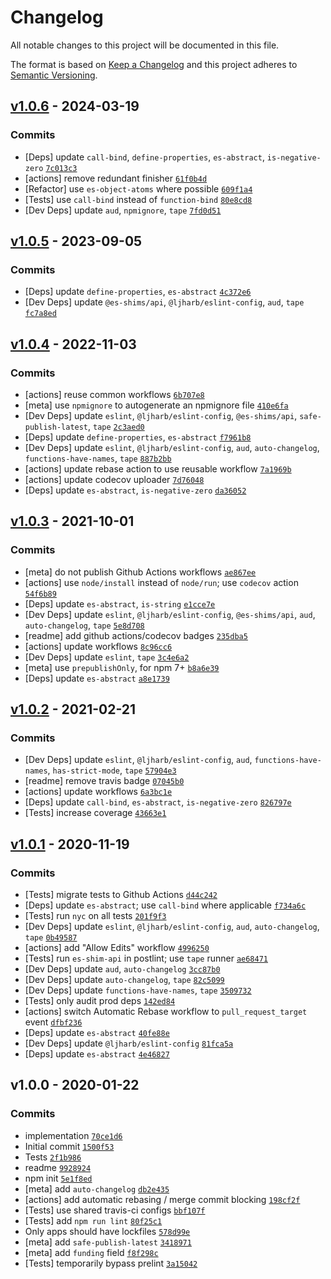 # Changelog

All notable changes to this project will be documented in this file.

The format is based on [Keep a Changelog](https://keepachangelog.com/en/1.0.0/)
and this project adheres to [Semantic Versioning](https://semver.org/spec/v2.0.0.html).

## [v1.0.6](https://github.com/es-shims/Array.prototype.lastIndexOf/compare/v1.0.5...v1.0.6) - 2024-03-19

### Commits

- [Deps] update `call-bind`, `define-properties`, `es-abstract`, `is-negative-zero` [`7c013c3`](https://github.com/es-shims/Array.prototype.lastIndexOf/commit/7c013c3cd598deae3815fdb6f21076073c728337)
- [actions] remove redundant finisher [`61f0b4d`](https://github.com/es-shims/Array.prototype.lastIndexOf/commit/61f0b4db4fe9d1162a3ea36bb382b3fab7395d68)
- [Refactor] use `es-object-atoms` where possible [`609f1a4`](https://github.com/es-shims/Array.prototype.lastIndexOf/commit/609f1a413087ee7243851025596e05b90d9de613)
- [Tests] use `call-bind` instead of `function-bind` [`80e8cd8`](https://github.com/es-shims/Array.prototype.lastIndexOf/commit/80e8cd82f7c9fc28fb92ee91bea552d571d690ac)
- [Dev Deps] update `aud`, `npmignore`, `tape` [`7fd0d51`](https://github.com/es-shims/Array.prototype.lastIndexOf/commit/7fd0d51114ace1f25c8774a762f20ddec0247325)

## [v1.0.5](https://github.com/es-shims/Array.prototype.lastIndexOf/compare/v1.0.4...v1.0.5) - 2023-09-05

### Commits

- [Deps] update `define-properties`, `es-abstract` [`4c372e6`](https://github.com/es-shims/Array.prototype.lastIndexOf/commit/4c372e6455823ff7aca87e9f067f9df6bceace26)
- [Dev Deps] update `@es-shims/api`, `@ljharb/eslint-config`, `aud`, `tape` [`fc7a8ed`](https://github.com/es-shims/Array.prototype.lastIndexOf/commit/fc7a8ed24d6c0a02f93290b84819aa81b93e460a)

## [v1.0.4](https://github.com/es-shims/Array.prototype.lastIndexOf/compare/v1.0.3...v1.0.4) - 2022-11-03

### Commits

- [actions] reuse common workflows [`6b707e8`](https://github.com/es-shims/Array.prototype.lastIndexOf/commit/6b707e8036a1689d8d598c0afef77f033a58b380)
- [meta] use `npmignore` to autogenerate an npmignore file [`410e6fa`](https://github.com/es-shims/Array.prototype.lastIndexOf/commit/410e6fa0526876b6f241d806037d332ed68eaf7a)
- [Dev Deps] update `eslint`, `@ljharb/eslint-config`, `@es-shims/api`, `safe-publish-latest`, `tape` [`2c3aed0`](https://github.com/es-shims/Array.prototype.lastIndexOf/commit/2c3aed0b6687e9a46e4ed43deb99174256fe430f)
- [Deps] update `define-properties`, `es-abstract` [`f7961b8`](https://github.com/es-shims/Array.prototype.lastIndexOf/commit/f7961b87a2af8e7fbf12dd406308d2d5ac49539c)
- [Dev Deps] update `eslint`, `@ljharb/eslint-config`, `aud`, `auto-changelog`, `functions-have-names`, `tape` [`887b2bb`](https://github.com/es-shims/Array.prototype.lastIndexOf/commit/887b2bbcbdcaa26bc8d686331d9801911d3a9723)
- [actions] update rebase action to use reusable workflow [`7a1969b`](https://github.com/es-shims/Array.prototype.lastIndexOf/commit/7a1969bb32ed1da256f22de2701c59b65c7a8513)
- [actions] update codecov uploader [`7d76048`](https://github.com/es-shims/Array.prototype.lastIndexOf/commit/7d760483802cf270d57d51acb9ce03ab0d277e37)
- [Deps] update `es-abstract`, `is-negative-zero` [`da36052`](https://github.com/es-shims/Array.prototype.lastIndexOf/commit/da36052db24fca1bc1a7dd920a368f11b9e8412d)

## [v1.0.3](https://github.com/es-shims/Array.prototype.lastIndexOf/compare/v1.0.2...v1.0.3) - 2021-10-01

### Commits

- [meta] do not publish Github Actions workflows [`ae867ee`](https://github.com/es-shims/Array.prototype.lastIndexOf/commit/ae867eeec6ec3955ba7d05716f718a1159e85d2b)
- [actions] use `node/install` instead of `node/run`; use `codecov` action [`54f6b89`](https://github.com/es-shims/Array.prototype.lastIndexOf/commit/54f6b8932d9d461b72417b3d2a87d288bfeddbe4)
- [Deps] update `es-abstract`, `is-string` [`e1cce7e`](https://github.com/es-shims/Array.prototype.lastIndexOf/commit/e1cce7e361f307a90f6b61f334846c1f3a3caee3)
- [Dev Deps] update `eslint`, `@ljharb/eslint-config`, `@es-shims/api`, `aud`, `auto-changelog`, `tape` [`5e8d708`](https://github.com/es-shims/Array.prototype.lastIndexOf/commit/5e8d708310d84ac55492ddf49edb8ac74ee61b72)
- [readme] add github actions/codecov badges [`235dba5`](https://github.com/es-shims/Array.prototype.lastIndexOf/commit/235dba522600846e06db7595841207b5758f4dba)
- [actions] update workflows [`8c96cc6`](https://github.com/es-shims/Array.prototype.lastIndexOf/commit/8c96cc6a6545d46b7be0a6f7b8f40d94a2c14deb)
- [Dev Deps] update `eslint`, `tape` [`3c4e6a2`](https://github.com/es-shims/Array.prototype.lastIndexOf/commit/3c4e6a2917f6997681a6e7b6623b8d84d67e903f)
- [meta] use `prepublishOnly`, for npm 7+ [`b8a6e39`](https://github.com/es-shims/Array.prototype.lastIndexOf/commit/b8a6e3939590a36fd3150833ee57810216e6f7d9)
- [Deps] update `es-abstract` [`a8e1739`](https://github.com/es-shims/Array.prototype.lastIndexOf/commit/a8e17398f1c56b62ac983621f5e3c900744c74b5)

## [v1.0.2](https://github.com/es-shims/Array.prototype.lastIndexOf/compare/v1.0.1...v1.0.2) - 2021-02-21

### Commits

- [Dev Deps] update `eslint`, `@ljharb/eslint-config`, `aud`, `functions-have-names`, `has-strict-mode`, `tape` [`57904e3`](https://github.com/es-shims/Array.prototype.lastIndexOf/commit/57904e3e2511c400c3b370b0048c4b7ee6614e6b)
- [readme] remove travis badge [`07045b0`](https://github.com/es-shims/Array.prototype.lastIndexOf/commit/07045b04fc65d638815952955ddbff87aada9a90)
- [actions] update workflows [`6a3bc1e`](https://github.com/es-shims/Array.prototype.lastIndexOf/commit/6a3bc1e634cee4200c7043d475b630301b05d4ca)
- [Deps] update `call-bind`, `es-abstract`, `is-negative-zero` [`826797e`](https://github.com/es-shims/Array.prototype.lastIndexOf/commit/826797ea611c667881aa8fca0d33aa65785006f3)
- [Tests] increase coverage [`43663e1`](https://github.com/es-shims/Array.prototype.lastIndexOf/commit/43663e190c2e2a094a8cd6569c27a36831611c87)

## [v1.0.1](https://github.com/es-shims/Array.prototype.lastIndexOf/compare/v1.0.0...v1.0.1) - 2020-11-19

### Commits

- [Tests] migrate tests to Github Actions [`d44c242`](https://github.com/es-shims/Array.prototype.lastIndexOf/commit/d44c2426ef5eccb661fb4f042decb38b7e639361)
- [Deps] update `es-abstract`; use `call-bind` where applicable [`f734a6c`](https://github.com/es-shims/Array.prototype.lastIndexOf/commit/f734a6cdba7640d98c4fa056861d435e1e0ae3af)
- [Tests] run `nyc` on all tests [`201f9f3`](https://github.com/es-shims/Array.prototype.lastIndexOf/commit/201f9f3ba51f516ab8e76daf444d72eaf1bd45b2)
- [Dev Deps] update `eslint`, `@ljharb/eslint-config`, `aud`, `auto-changelog`, `tape` [`0b49587`](https://github.com/es-shims/Array.prototype.lastIndexOf/commit/0b49587e7661948c9639b829ae93c0424b893056)
- [actions] add "Allow Edits" workflow [`4996250`](https://github.com/es-shims/Array.prototype.lastIndexOf/commit/4996250b11cbb99e351cff66945e79ecbe0222ff)
- [Tests] run `es-shim-api` in postlint; use `tape` runner [`ae68471`](https://github.com/es-shims/Array.prototype.lastIndexOf/commit/ae684719ddb25a5e1c466c1d119c6b5d0d34db58)
- [Dev Deps] update `aud`, `auto-changelog` [`3cc87b0`](https://github.com/es-shims/Array.prototype.lastIndexOf/commit/3cc87b01913ede842a339a13f3ac96f7801c9a2e)
- [Dev Deps] update `auto-changelog`, `tape` [`82c5099`](https://github.com/es-shims/Array.prototype.lastIndexOf/commit/82c50998426eafe39c818af91064901bb68c6ca0)
- [Dev Deps] update `functions-have-names`, `tape` [`3509732`](https://github.com/es-shims/Array.prototype.lastIndexOf/commit/3509732516338dc43368c0f7aa3483b568fb8540)
- [Tests] only audit prod deps [`142ed84`](https://github.com/es-shims/Array.prototype.lastIndexOf/commit/142ed84574a173efb978b47f94dfa41a1ef5570f)
- [actions] switch Automatic Rebase workflow to `pull_request_target` event [`dfbf236`](https://github.com/es-shims/Array.prototype.lastIndexOf/commit/dfbf23653ef33110ac8336a9e3efbe324fdb326e)
- [Deps] update `es-abstract` [`40fe88e`](https://github.com/es-shims/Array.prototype.lastIndexOf/commit/40fe88ef6581f633817ff26264e69ee99fcb1f9d)
- [Dev Deps] update `@ljharb/eslint-config` [`81fca5a`](https://github.com/es-shims/Array.prototype.lastIndexOf/commit/81fca5a0a9b0e66c29685b4f2858edc81cb1164a)
- [Deps] update `es-abstract` [`4e46827`](https://github.com/es-shims/Array.prototype.lastIndexOf/commit/4e46827572bc4199d775719d0fc32c786c46d0fb)

## v1.0.0 - 2020-01-22

### Commits

- implementation [`70ce1d6`](https://github.com/es-shims/Array.prototype.lastIndexOf/commit/70ce1d6900514ecf73c7b71b0812386492580d80)
- Initial commit [`1500f53`](https://github.com/es-shims/Array.prototype.lastIndexOf/commit/1500f53b540585e2b1be06d72f5366585cbc88bd)
- Tests [`2f1b986`](https://github.com/es-shims/Array.prototype.lastIndexOf/commit/2f1b9866ef0031d6fcae3802ee3e73afc1b1a756)
- readme [`9928924`](https://github.com/es-shims/Array.prototype.lastIndexOf/commit/9928924724e918ae77855e13d9f141e8996b55c9)
- npm init [`5e1f8ed`](https://github.com/es-shims/Array.prototype.lastIndexOf/commit/5e1f8edb3cf5d3cc513c92f5ebec625183db6fdb)
- [meta] add `auto-changelog` [`db2e435`](https://github.com/es-shims/Array.prototype.lastIndexOf/commit/db2e435b9062f568f346fc03ca665a4a18e37fe6)
- [actions] add automatic rebasing / merge commit blocking [`198cf2f`](https://github.com/es-shims/Array.prototype.lastIndexOf/commit/198cf2f6f690aeb028f3a95d8ad89e99ef701ce9)
- [Tests] use shared travis-ci configs [`bbf107f`](https://github.com/es-shims/Array.prototype.lastIndexOf/commit/bbf107fc9d2c1c78b12b3bc06185ed8843c96c84)
- [Tests] add `npm run lint` [`80f25c1`](https://github.com/es-shims/Array.prototype.lastIndexOf/commit/80f25c119b171009d142d0d596dd2eab35ff1978)
- Only apps should have lockfiles [`578d99e`](https://github.com/es-shims/Array.prototype.lastIndexOf/commit/578d99ec11a53a7aeb2bfce861e455531cc07dcd)
- [meta] add `safe-publish-latest` [`3418971`](https://github.com/es-shims/Array.prototype.lastIndexOf/commit/3418971ed3cee1b65b377c8768bb58f03fe2a425)
- [meta] add `funding` field [`f8f298c`](https://github.com/es-shims/Array.prototype.lastIndexOf/commit/f8f298c845fd1d5cbe3ad40e92e020039b4054a7)
- [Tests] temporarily bypass prelint [`3a15042`](https://github.com/es-shims/Array.prototype.lastIndexOf/commit/3a1504249514d8ea97dac182f1be53b679dc9917)
